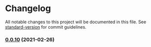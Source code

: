 # Changelog

All notable changes to this project will be documented in this file. See [standard-version](https://github.com/conventional-changelog/standard-version) for commit guidelines.

### [0.0.10](https://github.com/mll-lab/react-components/compare/v0.0.4...v0.0.10) (2021-02-26)
